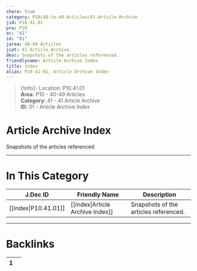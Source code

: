 ```yaml
---  
share: true  
category: P10/40-to-49-Articles/41-Article-Archive  
jid: P10.41.01  
pro: P10  
ac: "41"  
id: "01"  
jarea: 40-49 Articles  
jcat: 41 Article Archive  
desc: Snapshots of the articles referenced.  
friendlyname: Article Archive Index  
title: index  
alias: P10-41-01, Article Archive Index  
---  
```

  
>[!info]- Location: P10.41.01  
>**Area:** P10 - 40-49 Articles  
>**Category:** 41 - 41 Article Archive  
>**ID:** 01 - Article Archive Index  
  
# Article Archive Index  
  
Snapshots of the articles referenced  
   
  
  
---  
# In This Category  
  
| J.Dec ID                                                                                         | Friendly Name                                                                                                | Description                           |  
| ------------------------------------------------------------------------------------------------ | ------------------------------------------------------------------------------------------------------------ | ------------------------------------- |  
| [[index\|P10.41.01]] | [[index\|Article Archive Index]] | Snapshots of the articles referenced. |  
  
  
---  
# Backlinks  
<div><table class="dataview table-view-table"><thead class="table-view-thead"><tr class="table-view-tr-header"><th class="table-view-th"><span></span><span class="dataview small-text">1</span></th><th class="table-view-th"><span></span></th></tr></thead><tbody class="table-view-tbody"></tbody></table></div>